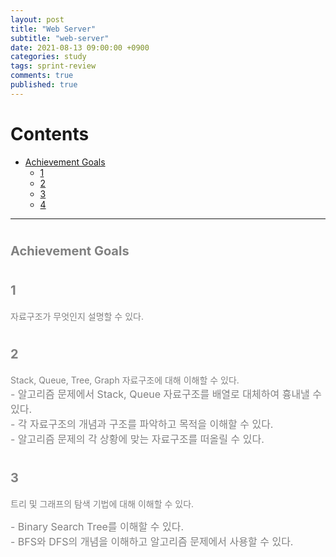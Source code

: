 ```yaml
---
layout: post
title: "Web Server"
subtitle: "web-server"
date: 2021-08-13 09:00:00 +0900
categories: study
tags: sprint-review
comments: true
published: true
---
```


# Contents

- [Achievement Goals](#achievement-goals)
  - [1](#1)
  - [2](#2)
  - [3](#3)
  - [4](#4)

---

# <span style="font-size:20px;color:gray">Achievement Goals</span>

# <span style="font-size:20px;color:gray">1</span>

<span style="color:gray"> 자료구조가 무엇인지 설명할 수 있다.</span>

# <span style="font-size:20px;color:gray">2</span>

<span style="color:gray"> Stack, Queue, Tree, Graph 자료구조에 대해 이해할 수 있다.</span> <br>
<span style="color:gray;font-size:16px">- 알고리즘 문제에서 Stack, Queue 자료구조를 배열로 대체하여 흉내낼 수 있다.</span> <br>
<span style="color:gray;font-size:16px">- 각 자료구조의 개념과 구조를 파악하고 목적을 이해할 수 있다.</span> <br>
<span style="color:gray;font-size:16px">- 알고리즘 문제의 각 상황에 맞는 자료구조를 떠올릴 수 있다.</span>

# <span style="font-size:20px;color:gray">3</span>

<span style="color:gray">트리 및 그래프의 탐색 기법에 대해 이해할 수 있다.</span> <br>

<span style="color:gray;font-size:16px">- Binary Search Tree를 이해할 수 있다.</span> <br>
<span style="color:gray;font-size:16px">- BFS와 DFS의 개념을 이해하고 알고리즘 문제에서 사용할 수 있다.</span>

